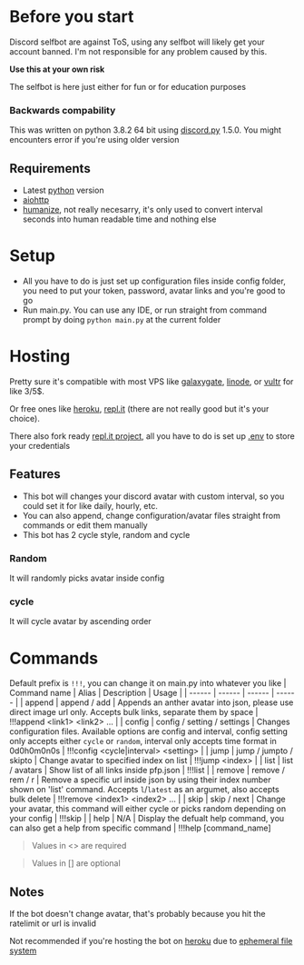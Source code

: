 # Before you start
Discord selfbot are against ToS, using any selfbot will likely get your account banned. I'm not responsible for any problem caused by this.

**Use this at your own risk**

The selfbot is here just either for fun or for education purposes

### Backwards compability
This was written on python 3.8.2 64 bit using [discord.py](https://github.com/Rapptz/discord.py) 1.5.0. You might encounters error if you're using older version

## Requirements
- Latest [python](https://www.python.org/) version
- [aiohttp](https://pypi.org/project/aiohttp/)
- [humanize](https://pypi.org/project/humanize/), not really necesarry, it's only used to convert interval seconds into human readable time and nothing else

# Setup
- All you have to do is just set up configuration files inside config folder, you need to put your token, password, avatar links and you're good to go
- Run main.py. You can use any IDE, or run straight from command prompt by doing `python main.py` at the current folder

# Hosting
Pretty sure it's compatible with most VPS like [galaxygate](https://www.galaxygate.net/), [linode](https://www.linode.com/), or [vultr](https://www.vultr.com/) for like 3/5$.

Or free ones like [heroku](https://www.heroku.com/), [repl.it](https://repl.it/) (there are not really good but it's your choice).

There also fork ready [repl.it project](https://repl.it/@Tris07/Avatar-cycle), all you have to do is set up [.env](https://docs.repl.it/repls/secret-keys) to store your credentials

## Features
- This bot will changes your discord avatar with custom interval, so you could set it for like daily, hourly, etc.
- You can also append, change configuration/avatar files straight from commands or edit them manually
- This bot has 2 cycle style, random and cycle

### Random
It will randomly picks avatar inside config

### cycle
It will cycle avatar by ascending order

# Commands
Default prefix is `!!!`, you can change it on main.py into whatever you like
| Command name | Alias | Description | Usage |
| ------ | ------ | ------ | ------ |
| append | append / add | Appends an anther avatar into json, please use direct image url only. Accepts bulk links, separate them by space | !!!append \<link1\> \<link2\> ... |
| config | config / setting / settings | Changes configuration files. Available options are config and interval, config setting only accepts either `cycle` or `random`, interval only accepts time format in 0d0h0m0n0s | !!!config \<cycle|interval\> \<setting\> |
| jump | jump / jumpto / skipto | Change avatar to specified index on list | !!!jump \<index\> |
| list | list / avatars | Show list of all links inside pfp.json | !!!list |
| remove | remove / rem / r  | Remove a specific url inside json by using their index number shown on 'list' command. Accepts `l`/`latest` as an argumet, also accepts bulk delete | !!!remove \<index1\> \<index2\> ... |
| skip | skip / next | Change your avatar, this command  will either cycle or picks random depending on your config | !!!skip |
| help | N/A | Display the defualt help command, you can also get a help from specific command | !!!help \[command_name\]
> Values in \<\> are required

> Values in \[\] are optional

## Notes
If the bot doesn't change avatar, that's probably because you hit the ratelimit or url is invalid

Not recommended if you're hosting the bot on [heroku](https://www.heroku.com/) due to [ephemeral file system](https://devcenter.heroku.com/articles/how-heroku-works#dyno-manager)
